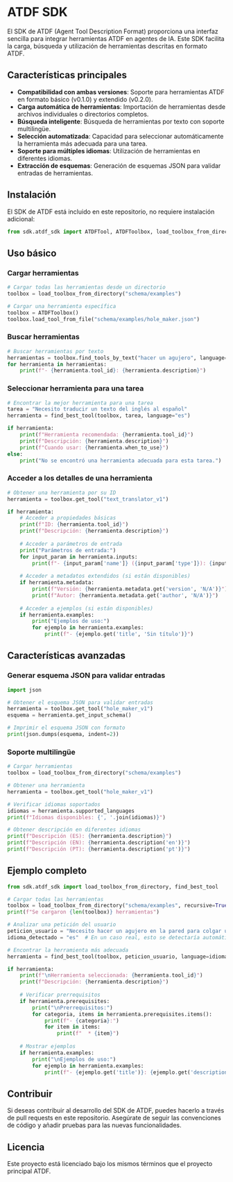 # ATDF SDK

El SDK de ATDF (Agent Tool Description Format) proporciona una interfaz sencilla para integrar herramientas ATDF en agentes de IA. Este SDK facilita la carga, búsqueda y utilización de herramientas descritas en formato ATDF.

## Características principales

- **Compatibilidad con ambas versiones**: Soporte para herramientas ATDF en formato básico (v0.1.0) y extendido (v0.2.0).
- **Carga automática de herramientas**: Importación de herramientas desde archivos individuales o directorios completos.
- **Búsqueda inteligente**: Búsqueda de herramientas por texto con soporte multilingüe.
- **Selección automatizada**: Capacidad para seleccionar automáticamente la herramienta más adecuada para una tarea.
- **Soporte para múltiples idiomas**: Utilización de herramientas en diferentes idiomas.
- **Extracción de esquemas**: Generación de esquemas JSON para validar entradas de herramientas.

## Instalación

El SDK de ATDF está incluido en este repositorio, no requiere instalación adicional:

```python
from sdk.atdf_sdk import ATDFTool, ATDFToolbox, load_toolbox_from_directory, find_best_tool
```

## Uso básico

### Cargar herramientas

```python
# Cargar todas las herramientas desde un directorio
toolbox = load_toolbox_from_directory("schema/examples")

# Cargar una herramienta específica
toolbox = ATDFToolbox()
toolbox.load_tool_from_file("schema/examples/hole_maker.json")
```

### Buscar herramientas

```python
# Buscar herramientas por texto
herramientas = toolbox.find_tools_by_text("hacer un agujero", language="es")
for herramienta in herramientas:
    print(f"- {herramienta.tool_id}: {herramienta.description}")
```

### Seleccionar herramienta para una tarea

```python
# Encontrar la mejor herramienta para una tarea
tarea = "Necesito traducir un texto del inglés al español"
herramienta = find_best_tool(toolbox, tarea, language="es")

if herramienta:
    print(f"Herramienta recomendada: {herramienta.tool_id}")
    print(f"Descripción: {herramienta.description}")
    print(f"Cuando usar: {herramienta.when_to_use}")
else:
    print("No se encontró una herramienta adecuada para esta tarea.")
```

### Acceder a los detalles de una herramienta

```python
# Obtener una herramienta por su ID
herramienta = toolbox.get_tool("text_translator_v1")

if herramienta:
    # Acceder a propiedades básicas
    print(f"ID: {herramienta.tool_id}")
    print(f"Descripción: {herramienta.description}")
    
    # Acceder a parámetros de entrada
    print("Parámetros de entrada:")
    for input_param in herramienta.inputs:
        print(f"- {input_param['name']} ({input_param['type']}): {input_param.get('description', '')}")
    
    # Acceder a metadatos extendidos (si están disponibles)
    if herramienta.metadata:
        print(f"Versión: {herramienta.metadata.get('version', 'N/A')}")
        print(f"Autor: {herramienta.metadata.get('author', 'N/A')}")
    
    # Acceder a ejemplos (si están disponibles)
    if herramienta.examples:
        print("Ejemplos de uso:")
        for ejemplo in herramienta.examples:
            print(f"- {ejemplo.get('title', 'Sin título')}")
```

## Características avanzadas

### Generar esquema JSON para validar entradas

```python
import json

# Obtener el esquema JSON para validar entradas
herramienta = toolbox.get_tool("hole_maker_v1")
esquema = herramienta.get_input_schema()

# Imprimir el esquema JSON con formato
print(json.dumps(esquema, indent=2))
```

### Soporte multilingüe

```python
# Cargar herramientas
toolbox = load_toolbox_from_directory("schema/examples")

# Obtener una herramienta
herramienta = toolbox.get_tool("hole_maker_v1")

# Verificar idiomas soportados
idiomas = herramienta.supported_languages
print(f"Idiomas disponibles: {', '.join(idiomas)}")

# Obtener descripción en diferentes idiomas
print(f"Descripción (ES): {herramienta.description}")
print(f"Descripción (EN): {herramienta.description('en')}")
print(f"Descripción (PT): {herramienta.description('pt')}")
```

## Ejemplo completo

```python
from sdk.atdf_sdk import load_toolbox_from_directory, find_best_tool

# Cargar todas las herramientas
toolbox = load_toolbox_from_directory("schema/examples", recursive=True)
print(f"Se cargaron {len(toolbox)} herramientas")

# Analizar una petición del usuario
peticion_usuario = "Necesito hacer un agujero en la pared para colgar un cuadro"
idioma_detectado = "es"  # En un caso real, esto se detectaría automáticamente

# Encontrar la herramienta más adecuada
herramienta = find_best_tool(toolbox, peticion_usuario, language=idioma_detectado)

if herramienta:
    print(f"\nHerramienta seleccionada: {herramienta.tool_id}")
    print(f"Descripción: {herramienta.description}")
    
    # Verificar prerrequisitos
    if herramienta.prerequisites:
        print("\nPrerrequisitos:")
        for categoria, items in herramienta.prerequisites.items():
            print(f"- {categoria}:")
            for item in items:
                print(f"  * {item}")
    
    # Mostrar ejemplos
    if herramienta.examples:
        print("\nEjemplos de uso:")
        for ejemplo in herramienta.examples:
            print(f"- {ejemplo.get('title')}: {ejemplo.get('description')}")
```

## Contribuir

Si deseas contribuir al desarrollo del SDK de ATDF, puedes hacerlo a través de pull requests en este repositorio. Asegúrate de seguir las convenciones de código y añadir pruebas para las nuevas funcionalidades.

## Licencia

Este proyecto está licenciado bajo los mismos términos que el proyecto principal ATDF. 
